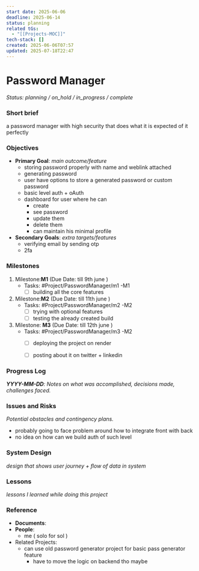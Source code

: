 ```yaml
---
start date: 2025-06-06
deadline: 2025-06-14
status: planning
related tGs:
  - "[[Projects-MOC]]"
tech-stack: []
created: 2025-06-06T07:57
updated: 2025-07-18T22:47
---
```

# Password Manager
*Status: planning /  on_hold / in_progress / complete*
### Short brief
a password manager with high security that does what it is expected of it perfectly


### **Objectives**
- **Primary Goal**: *main outcome/feature*
	- storing password properly with name and weblink attached
	- generating password
	- user have options to store a generated password or custom password
	- basic level auth + oAuth
	- dashboard for user where he can 
		- create
		- see password
		- update them
		- delete them
		- can maintain his minimal profile
- **Secondary Goals**: *extra targets/features*
	- verifying email by sending otp
	- 2fa

### **Milestones**

1. Milestone:**M1** (Due Date: till 9th june )
   - Tasks: #Project/PasswordManager/m1 -M1
      - [ ] building all the core features
2. Milestone:**M2** (Due Date: till 11th june )
   - Tasks: #Project/PasswordManager/m2 -M2
     - [ ] trying with optional features
     - [ ] testing the already created build
3. Milestone: **M3** (Due Date: till 12th june )
   - Tasks: #Project/PasswordManager/m3 -M2
     - [ ] deploying the project on render
     - [ ] posting about it on twitter + linkedin


### **Progress Log**
***YYYY-MM-DD**: Notes on what was accomplished, decisions made, challenges faced.*



### Issues and Risks
*Potential obstacles and contingency plans.*

- probably going to face problem around how to integrate front with back
- no idea on how can we build auth of such level

### System Design
*design that shows user journey + flow of data in system*


### Lessons
*lessons I learned while doing this project*


### **Reference**
- **Documents**: 
- **People**: 
	- me ( solo for sol )
- Related Projects: 
	- can use old password generator project for basic pass generator feature
		- have to move the logic on backend tho maybe 





